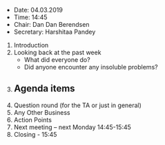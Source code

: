 - Date: 04.03.2019
- Time: 14:45
- Chair: Dan Dan Berendsen
- Secretary: Harshitaa Pandey

1.	Introduction
2.  Looking back at the past week
    - What did everyone do?
    - Did anyone encounter any insoluble problems?
3.	Agenda items
	- 
4.  Question round (for the TA or just in general)
5.	Any Other Business
6.	Action Points
7.	Next meeting – next Monday 14:45-15:45 
8.	Closing - 15:45